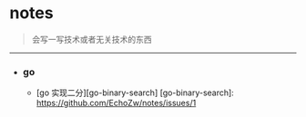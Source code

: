 # notes
> 会写一写技术或者无关技术的东西
--------------------------
- ### go
  - [go 实现二分][go-binary-search]
[go-binary-search]: https://github.com/EchoZw/notes/issues/1
